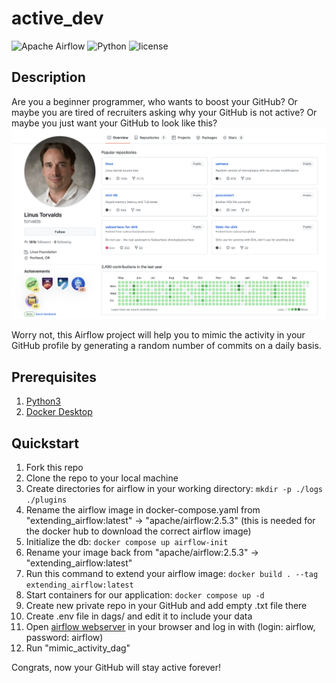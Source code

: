 # active_dev
![Apache Airflow](https://img.shields.io/badge/Apache%20Airflow-017CEE?logo=Apache%20Airflow&logoColor=white)
![Python](https://img.shields.io/badge/python-3670A0?logo=python&logoColor=ffdd54)
![license](https://img.shields.io/badge/license-GPL--3.0-orange)
## Description
Are you a beginner programmer, who wants to boost your GitHub? 
Or maybe you are tired of recruiters asking why your GitHub is not active? 
Or maybe you just want your GitHub to look like this?
![alt text](other/linus_gh.png)

Worry not, this Airflow project will help you to mimic the activity in your GitHub profile by generating a random number of commits on a daily basis.

## Prerequisites
1. [Python3](https://www.python.org/downloads/)
2. [Docker Desktop](https://www.docker.com/products/docker-desktop/)

## Quickstart
1. Fork this repo
2. Clone the repo to your local machine
3. Create directories for airflow in your working directory:
`mkdir -p ./logs ./plugins`
4. Rename the airflow image in docker-compose.yaml from "extending_airflow:latest" -> "apache/airflow:2.5.3" (this is needed for the docker hub to download the correct airflow image)
5. Initialize the db:
`docker compose up airflow-init`
6. Rename your image back from "apache/airflow:2.5.3" -> "extending_airflow:latest"
6. Run this command to extend your airflow image:
`docker build . --tag extending_airflow:latest`
10. Start containers for our application:
`docker compose up -d`
10. Create new private repo in your GitHub and add empty .txt file there
11. Create .env file in dags/ and edit it to include your data
12. Open [airflow webserver](http://localhost:8080/home) in your browser and log in with (login: airflow, password: airflow)
13. Run "mimic_activity_dag"

Congrats, now your GitHub will stay active forever!
